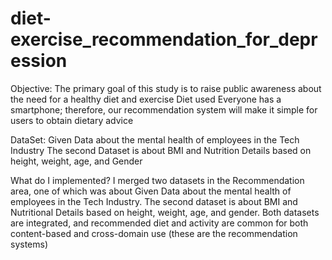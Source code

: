 # diet-exercise_recommendation_for_depression

Objective:
The primary goal of this study is to raise public awareness about the need for a healthy diet and exercise 
Diet used
Everyone has a smartphone; therefore, our recommendation system will make it simple for users to obtain dietary advice

DataSet:
Given Data about the mental health of employees in the Tech Industry
The second Dataset is about BMI and Nutrition Details based on height, weight, age, and Gender

What do I implemented?
I merged two datasets in the Recommendation area, one of which was about Given Data about the mental health of employees in the Tech Industry. The second dataset is about BMI and Nutritional Details based on height, weight, age, and gender. Both datasets are integrated, and recommended diet and activity are common for both content-based and cross-domain use (these are the recommendation systems)

